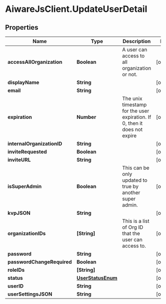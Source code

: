 # AiwareJsClient.UpdateUserDetail

## Properties

Name | Type | Description | Notes
------------ | ------------- | ------------- | -------------
**accessAllOrganization** | **Boolean** | A user can access to all organization or not. | [optional] 
**displayName** | **String** |  | [optional] 
**email** | **String** |  | [optional] 
**expiration** | **Number** | The unix timestamp for the user expiration. If 0, then it does not expire | [optional] 
**internalOrganizationID** | **String** |  | [optional] 
**inviteRequested** | **Boolean** |  | [optional] 
**inviteURL** | **String** |  | [optional] 
**isSuperAdmin** | **Boolean** | This can be only updated to true by another super admin. | [optional] 
**kvpJSON** | **String** |  | [optional] 
**organizationIDs** | **[String]** | This is a list of Org ID that the user can access to. | [optional] 
**password** | **String** |  | [optional] 
**passwordChangeRequired** | **Boolean** |  | [optional] 
**roleIDs** | **[String]** |  | [optional] 
**status** | [**UserStatusEnum**](UserStatusEnum.md) |  | [optional] 
**userID** | **String** |  | [optional] 
**userSettingsJSON** | **String** |  | [optional] 


